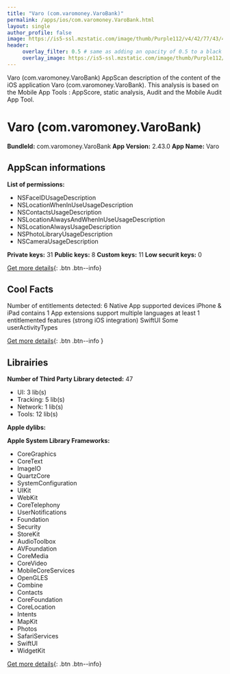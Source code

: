 ```yaml
---
title: "Varo (com.varomoney.VaroBank)"
permalink: /apps/ios/com.varomoney.VaroBank.html
layout: single
author_profile: false
image: https://is5-ssl.mzstatic.com/image/thumb/Purple112/v4/42/77/43/4277433a-82e2-2ed4-d32a-bcb31c688d58/AppIcon-1x_U007emarketing-0-7-0-85-220.png/512x512bb.jpg
header: 
     overlay_filter: 0.5 # same as adding an opacity of 0.5 to a black background
     overlay_image: https://is5-ssl.mzstatic.com/image/thumb/Purple112/v4/42/77/43/4277433a-82e2-2ed4-d32a-bcb31c688d58/AppIcon-1x_U007emarketing-0-7-0-85-220.png/512x512bb.jpg
---
```

Varo (com.varomoney.VaroBank) AppScan description of the content of the iOS application Varo (com.varomoney.VaroBank). This analysis is based on the Mobile App Tools : AppScore, static analysis, Audit and the Mobile Audit App Tool.

# Varo (com.varomoney.VaroBank)

**BundleId:** com.varomoney.VaroBank
**App Version:** 2.43.0
**App Name:** Varo


## AppScan informations 

**List of permissions:** 
- NSFaceIDUsageDescription
- NSLocationWhenInUseUsageDescription
- NSContactsUsageDescription
- NSLocationAlwaysAndWhenInUseUsageDescription
- NSLocationAlwaysUsageDescription
- NSPhotoLibraryUsageDescription
- NSCameraUsageDescription
  
  
**Private keys:** 31
**Public keys:** 8
**Custom keys:** 11
**Low securit keys:** 0
  
[Get more details](/pricing.html){: .btn .btn--info}

## Cool Facts

Number of entitlements detected: 6
Native App
supported devices iPhone & iPad
contains 1 App extensions
support multiple languages
at least 1 entitlemented features (strong iOS integration)
SwiftUI
Some userActivityTypes
  
[Get more details](/pricing.html){: .btn .btn--info }

## Librairies 
**Number of Third Party Library detected:** 47
- UI: 3 lib(s)
- Tracking: 5 lib(s)
- Network: 1 lib(s)
- Tools: 12 lib(s)


**Apple dylibs:**


**Apple System Library Frameworks:**
- CoreGraphics
- CoreText
- ImageIO
- QuartzCore
- SystemConfiguration
- UIKit
- WebKit
- CoreTelephony
- UserNotifications
- Foundation
- Security
- StoreKit
- AudioToolbox
- AVFoundation
- CoreMedia
- CoreVideo
- MobileCoreServices
- OpenGLES
- Combine
- Contacts
- CoreFoundation
- CoreLocation
- Intents
- MapKit
- Photos
- SafariServices
- SwiftUI
- WidgetKit


  
[Get more details](/pricing.html){: .btn .btn--info}

